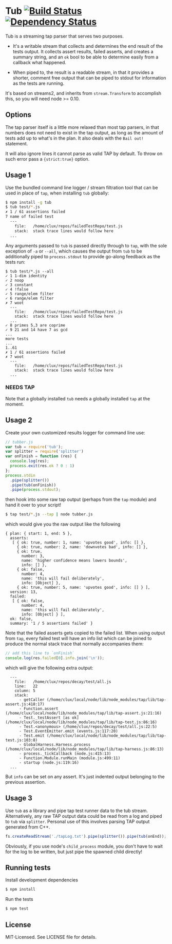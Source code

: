 # Tub [![Build Status](https://secure.travis-ci.org/clux/tub.png)](http://travis-ci.org/clux/tub) [![Dependency Status](https://david-dm.org/clux/tub.png)](https://david-dm.org/clux/tub)

Tub is a streaming tap parser that serves two purposes.

- It's a writable stream that collects and determines the end result of the tests output. It collects assert results, failed asserts, and creates a summary string, and an `ok` bool to be able to determine easily from a callback what happened.

- When piped to, the result is a readable stream, in that it provides a shorter, comment free output that can be piped to stdout for information as the tests are running.

It's based on streams2, and inherits from `stream.Transform` to accomplish this, so you will need node >= 0.10.

## Options
The tap parser itself is a little more relaxed than most tap parsers, in that numbers does not need to exist in the tap output, as long as the amount of tests add up to what's in the plan. It also deals with the `Bail out!` statement.

It will also ignore lines it cannot parse as valid TAP by default. To throw on such error pass a `{strict:true}`
option.

## Usage 1
Use the bundled command line logger / stream filtration tool that can be used in place of `tap`, when installing `tub` globally:

```bash
$ npm install -g tub
$ tub test/*.js
✗ 1 / 61 assertions failed
7 name of failed test
  ---
    file:   /home/clux/repos/failedTestRepo/test.js
    stack:  stack trace lines would follow here
  ...
```

Any arguments passed to `tub` is passed directly through to `tap`, with the sole exception of `-a` or `--all`, which causes the output from `tub` to be additionally piped to `process.stdout` to provide go-along feedback as the tests run:

```
$ tub test/*.js --all
✓ 1 1-dim identity
✓ 2 noop
✓ 3 constant
✓ 4 !false
✓ 5 range/elem filter
✓ 6 range/elem filter
✗ 7 woot
  ---
    file:   /home/clux/repos/failedTestRepo/test.js
    stack:  stack trace lines would follow here
  ...
✓ 8 primes 5,3 are coprime
✓ 9 21 and 14 have 7 as gcd
...
more tests
...
1..61
✗ 1 / 61 assertions failed
✗ 7 woot
  ---
    file:   /home/clux/repos/failedTestRepo/test.js
    stack:  stack trace lines would follow here
  ...
```

### NEEDS TAP
Note that a globally installed `tub` needs a globally installed `tap` at the moment.

## Usage 2
Create your own customized results logger for command line use:

```js
// tubber.js
var tub = require('tub');
var splitter = require('splitter')
var onFinish = function (res) {
  console.log(res);
  process.exit(res.ok ? 0 : 1)
};
process.stdin
  .pipe(splitter())
  .pipe(tub(onFinish))
  .pipe(process.stdout);
```

then hook into some raw tap output (perhaps from the `tap` module) and hand it over to your script!

```bash
$ tap test/*.js --tap | node tubber.js
```

which would give you the raw output like the following

```
{ plan: { start: 1, end: 5 },
  asserts:
   [ { ok: true, number: 1, name: 'upvotes good', info: [] },
     { ok: true, number: 2, name: 'downvotes bad', info: [] },
     { ok: true,
       number: 3,
       name: 'higher confidence means lowers bounds',
       info: [] },
     { ok: false,
       number: 4,
       name: 'this will fail deliberately',
       info: [Object] },
     { ok: true, number: 5, name: 'upvotes good', info: [] } ],
  version: 13,
  failed:
   [ { ok: false,
       number: 4,
       name: 'this will fail deliberately',
       info: [Object] } ],
  ok: false,
  summary: '1 / 5 assertions failed' }
```

Note that the failed asserts gets copied to the failed list. When using output from `tap`, every failed test will have an info list which can be joined to produce the normal stack trace that normally accompanies them:

```js
// add this line to `onFinish`
console.log(res.failed[0].info.join('\n'));
```

which will give the following extra output:

```
  ---
    file:   /home/clux/repos/decay/test/all.js
    line:   22
    column: 5
    stack:
      - getCaller (/home/clux/local/node/lib/node_modules/tap/lib/tap-assert.js:418:17)
      - Function.assert (/home/clux/local/node/lib/node_modules/tap/lib/tap-assert.js:21:16)
      - Test._testAssert [as ok] (/home/clux/local/node/lib/node_modules/tap/lib/tap-test.js:86:16)
      - Test.<anonymous> (/home/clux/repos/decay/test/all.js:22:5)
      - Test.EventEmitter.emit (events.js:117:20)
      - Test.emit (/home/clux/local/node/lib/node_modules/tap/lib/tap-test.js:103:8)
      - GlobalHarness.Harness.process (/home/clux/local/node/lib/node_modules/tap/lib/tap-harness.js:86:13)
      - process._tickCallback (node.js:415:13)
      - Function.Module.runMain (module.js:499:11)
      - startup (node.js:119:16)
  ...
```

But `info` can be set on any assert. It's just indented output belonging to the previous assertion.

## Usage 3
Use `tub` as a library and pipe tap test runner data to the tub stream.
Alternatively, any raw TAP output data could be read from a log and piped to `tub` via `splitter`. Personal use of this involves parsing TAP output generated from C++.

```js
fs.createReadStream('./tapLog.txt').pipe(splitter()).pipe(tub(onEnd));
```

Obviously, if you use node's `child_process` module, you don't have to wait for the log to be written, but just pipe the spawned child directly!

## Running tests
Install development dependencies

```bash
$ npm install
```

Run the tests

```bash
$ npm test
```

## License
MIT-Licensed. See LICENSE file for details.
